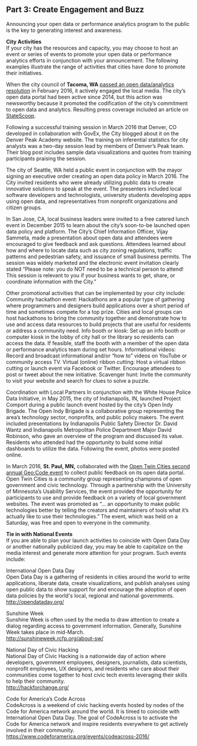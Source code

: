 <h2>Part 3: Create Engagement and Buzz</h2>
<p>Announcing your open data or performance analytics program to the public is the key to generating interest and awareness.</p>

<b>City Activities</b>
<br>If your city has the resources and capacity, you may choose to host an event or series of events to promote your open data or performance analytics efforts in conjunction with your announcement. The following examples illustrate the range of activities that cities have done to promote their initiatives.</br> 

When the city council of <b>Tacoma, WA</b> <a href="https://cityoftacoma.legistar.com/LegislationDetail.aspx?ID=2558873&GUID=754BE35D-0C23-421D-8CA0-62D244FD2368&Options=&Search=">passed an open data/analytics resolution</a> in February 2016, it actively engaged the local media. The city’s open data portal had been active since 2014, but this action was newsworthy because it promoted the codification of the city’s commitment to open data and analytics. Resulting press coverage included an article on <a href="http://statescoop.com/tacoma-wash-passes-open-data-law-to-galvanize-transparency-efforts">StateScoop</a>. 

Following a successful training session in March 2016 that Denver, CO developed in collaboration with GovEx, the City blogged about it on the Denver Peak Academy website. The training on inferential statistics for city analysts was a two-day session lead by members of Denver’s Peak team. Their blog post includes sample data visualizations and quotes from training participants praising the session.

The city of Seattle, WA held a public event in conjunction with the mayor signing an executive order creating an open data policy in March 2016. The City invited residents who were already utilizing public data to create innovative solutions to speak at the event. The presenters included local software developers and technologists, university students developing apps using open data, and representatives from nonprofit organizations and citizen groups. 

In San Jose, CA, local business leaders were invited to a free catered lunch event in December 2015 to learn about the city’s soon-to-be launched open data policy and platform. The City’s Chief Information Officer, Vijay Sammeta, made a presentation about open data and attendees were encouraged to give feedback and ask questions. Attendees learned about how and where to locate data such as city zoning regulations, traffic patterns and pedestrian safety, and issuance of small business permits. The session was widely marketed and the electronic event invitation clearly stated “Please note: you do NOT need to be a technical person to attend! This session is relevant to you if your business wants to get, share, or coordinate information with the City.”

Other promotional activities that can be implemented by your city include: 
Community hackathon event: Hackathons are a popular type of gathering where programmers and designers build applications over a short period of time and sometimes compete for a top prize. Cities and local groups can host hackathons to bring the community together and demonstrate how to use and access data resources to build projects that are useful for residents or address a community need. 
Info booth or kiosk: Set up an info booth or computer kiosk in the lobby of city hall or the library so residents can access the data. If feasible, staff the booth with a member of the open data or performance analytics team during set hours.
Informational videos: Record and broadcast informational and/or “how to” videos on YouTube or community access TV.
Virtual (online) ribbon cutting: Host a virtual ribbon cutting or launch event via Facebook or Twitter. Encourage attendees to post or tweet about the new initiative. 
Scavenger hunt: Invite the community to visit your website and search for clues to solve a puzzle.

Coordination with Local Partners
In conjunction with the White House Police Data Initiative, in May 2015, the city of Indianapolis, IN, launched Project Comport during a public launch event hosted by the city’s Open Indy Brigade. The Open Indy Brigade is a collaborative group representing the area’s technology sector, nonprofits, and public policy makers. The event included presentations by Indianapolis Public Safety Director Dr. David Wantz and Indianapolis Metropolitan Police Department Major David Robinson, who gave an overview of the program and discussed its value. Residents who attended had the opportunity to build some initial dashboards to utilize the data. Following the event, photos were posted online. 

In March 2016, <b>St. Paul, MN,</b> collaborated with the <a href="http://www.opentwincities.org">Open Twin Cities second annual Geo:Code event</a> to collect public feedback on its open data portal. Open Twin Cities is a community group representing champions of open government and civic technology. Through a partnership with the University of Minnesota’s Usability Services, the event provided the opportunity for participants to use and provide feedback on a variety of local government websites. The event was promoted as “... an opportunity to make public technologies better by telling the creators and maintainers of tools what it’s actually like to use their technologies.” The event, which was held on a Saturday, was free and open to everyone in the community. 

<b>Tie in with National Events</b>
<br>If you are able to plan your launch activities to coincide with Open Data Day or another nationally publicized day, you may be able to capitalize on the media interest and generate more attention for your program. Such events include:</br> 

International Open Data Day
<br>Open Data Day is a gathering of residents in cities around the world to write applications, liberate data, create visualizations, and publish analyses using open public data to show support for and encourage the adoption of open data policies by the world's local, regional and national governments.</br>
http://opendataday.org/

Sunshine Week
<br>Sunshine Week is often used by the media to draw attention to create a dialog regarding access to government information. Generally, Sunshine Week takes place in mid-March.</br>
http://sunshineweek.rcfp.org/about-sw/

National Day of Civic Hacking
<br>National Day of Civic Hacking is a nationwide day of action where developers, government employees, designers, journalists, data scientists, nonprofit employees, UX designers, and residents who care about their communities come together to host civic tech events leveraging their skills to help their community.</br> 
http://hackforchange.org/

Code for America’s Code Across
<br>CodeAcross is a weekend of civic hacking events hosted by nodes of the Code for America network around the world. It is timed to coincide with International Open Data Day. The goal of CodeAcross is to activate the Code for America network and inspire residents everywhere to get actively involved in their community.</br>
https://www.codeforamerica.org/events/codeacross-2016/
